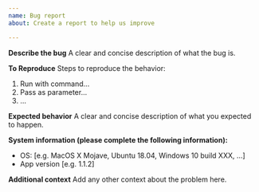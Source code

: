 ```yaml
---
name: Bug report
about: Create a report to help us improve

---
```


**Describe the bug**
A clear and concise description of what the bug is.

**To Reproduce**
Steps to reproduce the behavior:
1. Run with command...
2. Pass as parameter...
3. ...

**Expected behavior**
A clear and concise description of what you expected to happen.

**System information (please complete the following information):**
 - OS: [e.g. MacOS X Mojave, Ubuntu 18.04, Windows 10 build XXX, ...]
 - App version [e.g. 1.1.2]

**Additional context**
Add any other context about the problem here.
